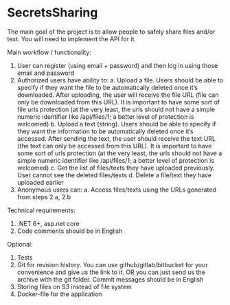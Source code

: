 # SecretsSharing

The main goal of the project is to allow people to safely share files and/or text.
You will need to implement the API for it.

Main workflow / functionality:
1.	User can register (using email + password) and then log in using those email and password
2.	Authorized users have ability to:
a.	Upload a file. Users should be able to specify if they want the file to be automatically deleted once it’s downloaded. After uploading, the user will receive the file URL (file can only be downloaded from this URL). It is important to have some sort of file urls protection (at the very least, the urls should not have a simple numeric identifier like /api/files/1; a better level of protection is welcomed)
b.	Upload a text (string). Users should be able to specify if they want the information to be automatically deleted once it’s accessed. After sending the text, the user  should receive the text URL (the text can only be accessed from this URL). It is important to have some sort of urls protection (at the very least, the urls should not have a simple numeric identifier like /api/files/1; a better level of protection is welcomed)
c.	Get the list of files/texts they have uploaded previously. User cannot see the deleted files/texts
d.	Delete a file/text they have uploaded earlier
3.	Anonymous users can:
a.	Access files/texts using the URLs generated from steps 2.a, 2.b

Technical requirements:
1.	.NET 6+, asp.net core
2.	Code comments should be in English

Optional:
1.	Tests
2.	Git for revision history. You can use github/gitlab/bitbucket for your convenience and give us the link to it. OR you can just send us the archive with the git folder. Commit messages should be in English
3.	Storing files on S3 instead of file system
4.	Docker-file for the application
